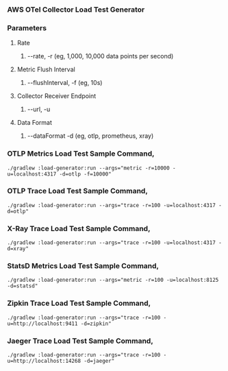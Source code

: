 ### AWS OTel Collector Load Test Generator

### Parameters

1. Rate
    1. --rate, -r  (eg, 1,000, 10,000 data points per second)
    
2. Metric Flush Interval
    1. --flushInterval, -f (eg, 10s)
    
3. Collector Receiver Endpoint
    1. --url, -u
    
4. Data Format
    1. --dataFormat -d (eg, otlp, prometheus, xray)

### OTLP Metrics Load Test Sample Command,
```
./gradlew :load-generator:run --args="metric -r=10000 -u=localhost:4317 -d=otlp -f=10000"
```

### OTLP Trace Load Test Sample Command,
```
./gradlew :load-generator:run --args="trace -r=100 -u=localhost:4317 -d=otlp"
```

### X-Ray Trace Load Test Sample Command,
```
./gradlew :load-generator:run --args="trace -r=100 -u=localhost:4317 -d=xray"
```

### StatsD Metrics Load Test Sample Command,
```
./gradlew :load-generator:run --args="metric -r=100 -u=localhost:8125 -d=statsd"
```

### Zipkin Trace Load Test Sample Command,
```
./gradlew :load-generator:run --args="trace -r=100 -u=http://localhost:9411 -d=zipkin"
```

### Jaeger Trace Load Test Sample Command,
```
./gradlew :load-generator:run --args="trace -r=100 -u=http://localhost:14268 -d=jaeger"
```